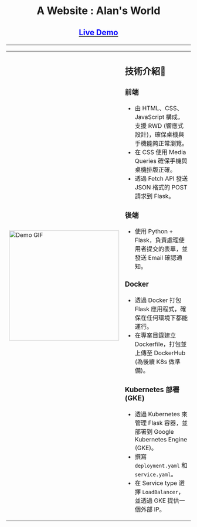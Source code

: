 <div align="center">

# A Website : Alan's World

## <a href="https://flask-app-910273823562.asia-east1.run.app/"><strong><p style="color:blue">Live Demo</p></strong></a> 
 
</div>

<hr>

<table>
<tr>
<td width="40%">
<img src="gif/website_phoneview.gif" width="300" alt="Demo GIF">
</td>
<td width="60%">

## 技術介紹📌
 
### 前端  
- 由 HTML、CSS、JavaScript 構成，支援 RWD (響應式設計)，確保桌機與手機能夠正常瀏覽。  
- 在 CSS 使用 Media Queries 確保手機與桌機排版正確。  
- 透過 Fetch API 發送 JSON 格式的 POST 請求到 Flask。  

### 後端  
- 使用 Python + Flask，負責處理使用者提交的表單，並發送 Email 確認通知。  

### Docker  
- 透過 Docker 打包 Flask 應用程式，確保在任何環境下都能運行。  
- 在專案目錄建立 Dockerfile，打包並上傳至 DockerHub (為後續 K8s 做準備)。  

### Kubernetes 部署 (GKE)  
- 透過 Kubernetes 來管理 Flask 容器，並部署到 Google Kubernetes Engine (GKE)。  
- 撰寫 `deployment.yaml` 和 `service.yaml`。  
- 在 Service type 選擇 `LoadBalancer`，並透過 GKE 提供一個外部 IP。  

</td>
</tr>
</table>

